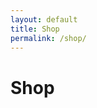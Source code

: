 ```yaml
---
layout: default
title: Shop
permalink: /shop/
---
```


# Shop

<div id="shop-grid" class="row g-4">
  <!-- items will go here -->
</div>
<p id="shop-error" class="text-danger"></p>

<script>
  document.addEventListener('DOMContentLoaded', async () => {
    const grid = document.getElementById('shop-grid')
    const errP = document.getElementById('shop-error')

    try {
      const res = await fetch('/.netlify/functions/get-shop')
      console.log('get-shop response:', res)
      if (!res.ok) throw new Error(`HTTP ${res.status} ${res.statusText}`)
      const items = await res.json()
      console.log('get-shop JSON:', items)

      if (!Array.isArray(items) || items.length === 0) {
        grid.innerHTML = '<p>No items available right now.</p>'
        return
      }

      grid.innerHTML = items.map(item => `
        <div class="col-6 col-md-4">
          <div class="card h-100">
            <!-- IMAGE-->
            <img 
              src="${item.image}" 
              alt="${item.name}" 
              class="card-img-top" 
              style="object-fit: cover; height: 150px;"
            >
            <div class="card-body d-flex flex-column">
              <h5 class="card-title">${item.name}</h5>
              <p class="card-text">${item.desc}</p>
              <button class="btn btn-primary mt-auto" onclick="buy('${item.key}')">
                Buy for ${item.price} ${item.currency}
              </button>
            </div>
          </div>
        </div>
      `).join('')
    } catch (e) {
      console.error(e)
      errP.textContent = 'Error loading shop: ' + e.message
    }
  })

  async function buy(key) {
    try {
      const user = prompt('Enter your Discord ID:')
      const res = await fetch('/.netlify/functions/buy-item', {
        method: 'POST',
        body: JSON.stringify({ user, itemKey: key })
      })
      const json = await res.json()
      console.log('buy-item response:', json)
      if (json.success) {
        alert('Purchase successful!')
      } else {
        alert('Purchase failed: ' + (json.error || 'unknown error'))
      }
    } catch (e) {
      console.error(e)
      alert('Error during purchase: ' + e.message)
    }
  }
</script>
